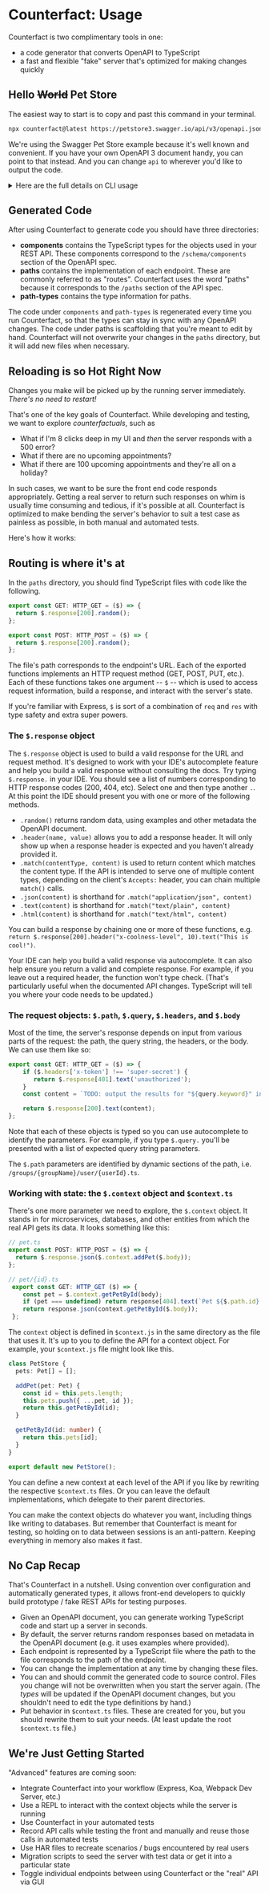 # Counterfact: Usage

Counterfact is two complimentary tools in one:

- a code generator that converts OpenAPI to TypeScript
- a fast and flexible "fake" server that's optimized for making changes quickly

## Hello <del>World</del> Pet Store

The easiest way to start is to copy and past this command in your terminal.

```sh copy
npx counterfact@latest https://petstore3.swagger.io/api/v3/openapi.json api --open
```

We're using the Swagger Pet Store example because it's well known and convenient. If you have your own OpenAPI 3 document handy, you can point to that instead. And you can change `api` to wherever you'd like to output the code.

<details>

<summary>Here are the full details on CLI usage</summary>

```txt
Usage: counterfact [options] <openapi.yaml> [destination]

Counterfact is a tool for generating a REST API from an OpenAPI document.

Arguments:
openapi.yaml path or URL to OpenAPI document
destination path to generated code (default: ".")

Options:
--serve start the server after generating code
--port <number> server port number (default: 3100)
--swagger include swagger-ui (implies --serve)
--open open a browser to swagger-ui (implies --swagger and --serve)
-h, --help display help for command

```

</details>

## Generated Code

After using Counterfact to generate code you should have three directories:

- **components** contains the TypeScript types for the objects used in your REST API. These components correspond to the `/schema/components` section of the OpenAPI spec.
- **paths** contains the implementation of each endpoint. These are commonly referred to as "routes". Counterfact uses the word "paths" because it corresponds to the `/paths` section of the API spec.
- **path-types** contains the type information for paths.

The code under `components` and `path-types` is regenerated every time you run Counterfact, so that the types can stay in sync with any OpenAPI changes. The code under paths is scaffolding that you're meant to edit by hand. Counterfact will not overwrite your changes in the `paths` directory, but it will add new files when necessary.

## Reloading is so Hot Right Now

Changes you make will be picked up by the running server immediately. _There's no need to restart!_

That's one of the key goals of Counterfact. While developing and testing, we want to explore _counterfactuals_, such as

- What if I'm 8 clicks deep in my UI and _then_ the server responds with a 500 error?
- What if there are no upcoming appointments?
- What if there are 100 upcoming appointments and they're all on a holiday?

In such cases, we want to be sure the front end code responds appropriately. Getting a real server to return such responses on whim is usually time consuming and tedious, if it's possible at all. Counterfact is optimized to make bending the server's behavior to suit a test case as painless as possible, in both manual and automated tests.

Here's how it works:

## Routing is where it's at

In the `paths` directory, you should find TypeScript files with code like the following.

```ts
export const GET: HTTP_GET = ($) => {
  return $.response[200].random();
};

export const POST: HTTP_POST = ($) => {
  return $.response[200].random();
};
```

The file's path corresponds to the endpoint's URL. Each of the exported functions implements an HTTP request method (GET, POST, PUT, etc.). Each of these functions takes one argument -- `$` -- which is used to access request information, build a response, and interact with the server's state.

If you're familiar with Express, `$` is sort of a combination of `req` and `res` with type safety and extra super powers.

### The `$.response` object

The `$.response` object is used to build a valid response for the URL and request method. It's designed to work with your IDE's autocomplete feature and help you build a valid response without consulting the docs. Try typing `$.response.` in your IDE. You should see a list of numbers corresponding to HTTP response codes (200, 404, etc). Select one and then type another `.`. At this point the IDE should present you with one or more of the following methods.

- `.random()` returns random data, using examples and other metadata the OpenAPI document.
- `.header(name, value)` allows you to add a response header. It will only show up when a response header is expected and you haven't already provided it.
- `.match(contentType, content)` is used to return content which matches the content type. If the API is intended to serve one of multiple content types, depending on the client's `Accepts:` header, you can chain multiple `match()` calls.
- `.json(content)` is shorthand for `.match("application/json", content)`
- `.text(content)` is shorthand for `.match("text/plain", content)`
- `.html(content)` is shorthand for `.match("text/html", content)`

You can build a response by chaining one or more of these functions, e.g. `return $.response[200].header("x-coolness-level", 10).text("This is cool!")`.

Your IDE can help you build a valid response via autocomplete. It can also help ensure you return a valid and complete response. For example, if you leave out a required header, the function won't type check. (That's particularly useful when the documented API changes. TypeScript will tell you where your code needs to be updated.)

### The request objects: `$.path`, `$.query`, `$.headers`, and `$.body`

Most of the time, the server's response depends on input from various parts of the request: the path, the query string, the headers, or the body. We can use them like so:

```ts
export const GET: HTTP_GET = ($) => {
    if ($.headers['x-token'] !== 'super-secret') {
       return $.response[401].text('unauthorized');
    }
    const content = `TODO: output the results for "${query.keyword}" in ${$.path.groupName} that have the following tags: ${$.body.tags.join(',')}.`.

    return $.response[200].text(content);
};

```

Note that each of these objects is typed so you can use autocomplete to identify the parameters. For example, if you type `$.query.` you'll be presented with a list of expected query string parameters.

The `$.path` parameters are identified by dynamic sections of the path, i.e. `/groups/{groupName}/user/{userId}.ts`.

### Working with state: the `$.context` object and `$context.ts`

There's one more parameter we need to explore, the `$.context` object. It stands in for microservices, databases, and other entities from which the real API gets its data. It looks something like this:

```ts copy
// pet.ts
export const POST: HTTP_POST = ($) => {
  return $.response.json($.context.addPet($.body));
};
```

```ts copy
// pet/{id}.ts
 export const GET: HTTP_GET ($) => {
    const pet = $.context.getPetById(body);
    if (pet === undefined) return response[404].text(`Pet ${$.path.id} not found.`);
    return response.json(context.getPetById($.body));
 };
```

The `context` object is defined in `$context.js` in the same directory as the file that uses it. It's up to you to define the API for a context object. For example, your `$context.js` file might look like this.

```ts
class PetStore {
  pets: Pet[] = [];

  addPet(pet: Pet) {
    const id = this.pets.length;
    this.pets.push({ ...pet, id });
    return this.getPetById(id);
  }

  getPetById(id: number) {
    return this.pets[id];
  }
}

export default new PetStore();
```

You can define a new context at each level of the API if you like by rewriting the respective `$context.ts` files. Or you can leave the default implementations, which delegate to their parent directories.

You can make the context objects do whatever you want, including things like writing to databases. But remember that Counterfact is meant for testing, so holding on to data between sessions is an anti-pattern. Keeping everything in memory also makes it fast.

## No Cap Recap

That's Counterfact in a nutshell. Using convention over configuration and automatically generated types, it allows front-end developers to quickly build prototype / fake REST APIs for testing purposes.

- Given an OpenAPI document, you can generate working TypeScript code and start up a server in seconds.
- By default, the server returns random responses based on metadata in the OpenAPI document (e.g. it uses examples where provided).
- Each endpoint is represented by a TypeScript file where the path to the file corresponds to the path of the endpoint.
- You can change the implementation at any time by changing these files.
- You can and should commit the generated code to source control. Files you change will not be overwritten when you start the server again. (The _types_ will be updated if the OpenAPI document changes, but you shouldn't need to edit the type definitions by hand.)
- Put behavior in `$context.ts` files. These are created for you, but you should rewrite them to suit your needs. (At least update the root `$context.ts` file.)

## We're Just Getting Started

"Advanced" features are coming soon:

- Integrate Counterfact into your workflow (Express, Koa, Webpack Dev Server, etc.)
- Use a REPL to interact with the context objects while the server is running
- Use Counterfact in your automated tests
- Record API calls while testing the front and manually and reuse those calls in automated tests
- Use HAR files to recreate scenarios / bugs encountered by real users
- Migration scripts to seed the server with test data or get it into a particular state
- Toggle individual endpoints between using Counterfact or the "real" API via GUI
